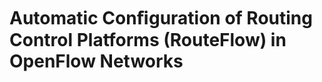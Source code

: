 Automatic Conﬁguration of Routing Control Platforms (RouteFlow) in OpenFlow Networks 
===============================
